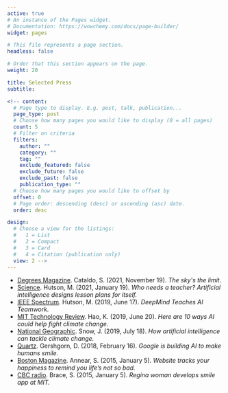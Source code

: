 ```yaml
---
active: true
# An instance of the Pages widget.
# Documentation: https://wowchemy.com/docs/page-builder/
widget: pages

# This file represents a page section.
headless: false

# Order that this section appears on the page.
weight: 20

title: Selected Press
subtitle:

<!-- content:
  # Page type to display. E.g. post, talk, publication...
  page_type: post
  # Choose how many pages you would like to display (0 = all pages)
  count: 5
  # Filter on criteria
  filters:
    author: ""
    category: ""
    tag: ""
    exclude_featured: false
    exclude_future: false
    exclude_past: false
    publication_type: ""
  # Choose how many pages you would like to offset by
  offset: 0
  # Page order: descending (desc) or ascending (asc) date.
  order: desc

design:
  # Choose a view for the listings:
  #   1 = List
  #   2 = Compact
  #   3 = Card
  #   4 = Citation (publication only)
  view: 2 -->
---
```

- [Degrees Magazine](https://www.degreesmagazine.ca/the-skys-the-limit/2021/11/19/). Cataldo, S. (2021, November 19). *The sky's the limit.*
- [Science](https://www.sciencemag.org/news/2021/01/who-needs-teacher-artificial-intelligence-designs-lesson-plans-itself). Hutson, M. (2021, January 19). *Who needs a teacher? Artificial intelligence designs lesson plans for itself.*
- [IEEE Spectrum](https://spectrum.ieee.org/tech-talk/computing/software/deepmind-teaches-ai-teamwork). Hutson, M. (2019, June 17). *DeepMind Teaches AI Teamwork.*
- [MIT Technology Review](https://www.technologyreview.com/s/603003/ai-songsmith-cranks-out-surprisingly-catchy-tunes/). Hao, K. (2019, June 20). *Here are 10 ways AI could help
fight climate change.*
- [National Geographic](https://www.nationalgeographic.com/environment/2019/07/artificial-intelligence-climate-change/). Snow, J. (2019, July 18). *How artificial intelligence can tackle climate change.*
- [Quartz](https://qz.com/1209466/google-is-building-ai-to-make-humans-smile/). Gershgorn, D. (2018, February 16). *Google is building AI to make humans smile.*
- [Boston Magazine](http://www.bostonmagazine.com/news/blog/2015/01/05/smiletracker-captures-photos-internet/). Annear, S. (2015, January 5). *Website tracks your happiness to remind
you life’s not so bad.*
- [CBC radio](https://www.cbc.ca/news/canada/saskatchewan/regina-woman-develops-smile-app-at-mit-1.2886943). Brace, S. (2015, January 5). *Regina woman develops smile app at MIT.*
